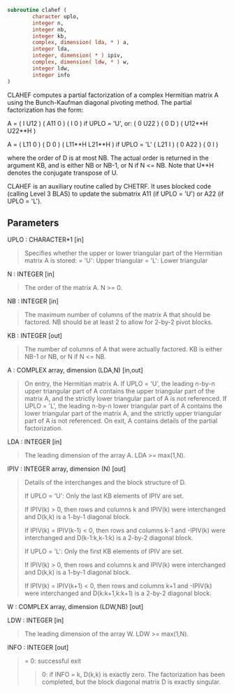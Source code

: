 ```fortran
subroutine clahef (
        character uplo,
        integer n,
        integer nb,
        integer kb,
        complex, dimension( lda, * ) a,
        integer lda,
        integer, dimension( * ) ipiv,
        complex, dimension( ldw, * ) w,
        integer ldw,
        integer info
)
```

CLAHEF computes a partial factorization of a complex Hermitian
matrix A using the Bunch-Kaufman diagonal pivoting method. The
partial factorization has the form:

A  =  ( I  U12 ) ( A11  0  ) (  I      0     )  if UPLO = 'U', or:
( 0  U22 ) (  0   D  ) ( U12\*\*H U22\*\*H )

A  =  ( L11  0 ) (  D   0  ) ( L11\*\*H L21\*\*H )  if UPLO = 'L'
( L21  I ) (  0  A22 ) (  0      I     )

where the order of D is at most NB. The actual order is returned in
the argument KB, and is either NB or NB-1, or N if N <= NB.
Note that U\*\*H denotes the conjugate transpose of U.

CLAHEF is an auxiliary routine called by CHETRF. It uses blocked code
(calling Level 3 BLAS) to update the submatrix A11 (if UPLO = 'U') or
A22 (if UPLO = 'L').

## Parameters
UPLO : CHARACTER\*1 [in]
> Specifies whether the upper or lower triangular part of the
> Hermitian matrix A is stored:
> = 'U':  Upper triangular
> = 'L':  Lower triangular

N : INTEGER [in]
> The order of the matrix A.  N >= 0.

NB : INTEGER [in]
> The maximum number of columns of the matrix A that should be
> factored.  NB should be at least 2 to allow for 2-by-2 pivot
> blocks.

KB : INTEGER [out]
> The number of columns of A that were actually factored.
> KB is either NB-1 or NB, or N if N <= NB.

A : COMPLEX array, dimension (LDA,N) [in,out]
> On entry, the Hermitian matrix A.  If UPLO = 'U', the leading
> n-by-n upper triangular part of A contains the upper
> triangular part of the matrix A, and the strictly lower
> triangular part of A is not referenced.  If UPLO = 'L', the
> leading n-by-n lower triangular part of A contains the lower
> triangular part of the matrix A, and the strictly upper
> triangular part of A is not referenced.
> On exit, A contains details of the partial factorization.

LDA : INTEGER [in]
> The leading dimension of the array A.  LDA >= max(1,N).

IPIV : INTEGER array, dimension (N) [out]
> Details of the interchanges and the block structure of D.
> 
> If UPLO = 'U':
> Only the last KB elements of IPIV are set.
> 
> If IPIV(k) > 0, then rows and columns k and IPIV(k) were
> interchanged and D(k,k) is a 1-by-1 diagonal block.
> 
> If IPIV(k) = IPIV(k-1) < 0, then rows and columns
> k-1 and -IPIV(k) were interchanged and D(k-1:k,k-1:k)
> is a 2-by-2 diagonal block.
> 
> If UPLO = 'L':
> Only the first KB elements of IPIV are set.
> 
> If IPIV(k) > 0, then rows and columns k and IPIV(k) were
> interchanged and D(k,k) is a 1-by-1 diagonal block.
> 
> If IPIV(k) = IPIV(k+1) < 0, then rows and columns
> k+1 and -IPIV(k) were interchanged and D(k:k+1,k:k+1)
> is a 2-by-2 diagonal block.

W : COMPLEX array, dimension (LDW,NB) [out]

LDW : INTEGER [in]
> The leading dimension of the array W.  LDW >= max(1,N).

INFO : INTEGER [out]
> = 0: successful exit
> > 0: if INFO = k, D(k,k) is exactly zero.  The factorization
> has been completed, but the block diagonal matrix D is
> exactly singular.

